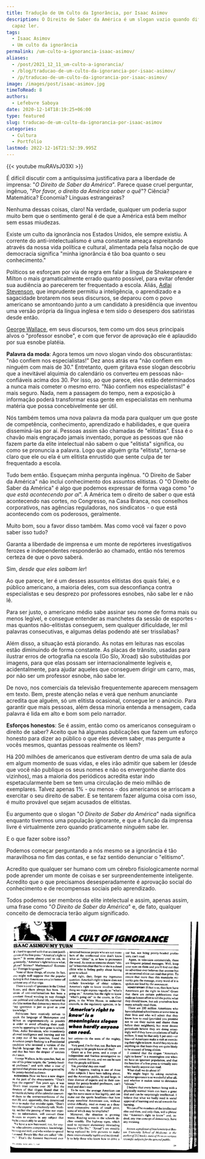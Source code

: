 ```yaml
---
title: Tradução de Um Culto da Ignorância, por Isaac Asimov
description: O Direito de Saber da América é um slogan vazio quando dificilmente alguém é
  capaz ler.
tags:
  - Isaac Asimov
  - Um culto da ignorância
permalink: /um-culto-a-ignorancia-isaac-asimov/
aliases:
  - /post/2021_12_11_um-culto-a-ignorancia/
  - /blog/traducao-de-um-culto-da-ignorancia-por-isaac-asimov/
  - /p/traducao-de-um-culto-da-ignorancia-por-isaac-asimov/
image: /images/post/isaac-asimov.jpg
timeToRead: 8
authors:
  - Lefebvre Saboya
date: 2020-12-14T18:19:25+06:00
type: featured
slug: traducao-de-um-culto-da-ignorancia-por-isaac-asimov
categories:
  - Cultura
  - Portfolio
lastmod: 2022-12-16T21:52:39.995Z
---
```


{{< youtube muRAVsJ03XI >}}

É difícil discutir com a antiquíssima justificativa para a liberdade de imprensa: "*O Direito de Saber da América*". Parece quase cruel perguntar, ingênuo, "*Por favor, o direito da América saber o quê*"? Ciência? Matemática? Economia? Línguas estrangeiras?

Nenhuma dessas coisas, claro! Na verdade, qualquer um poderia supor muito bem que o sentimento geral é de que a América está bem melhor sem essas miudezas.

Existe um culto da ignorância nos Estados Unidos, ele sempre existiu. A corrente do anti-intelectualismo é uma constante ameaça espreitando através da nossa vida política e cultural, alimentada pela falsa noção de que democracia significa "minha ignorância é tão boa quanto o seu conhecimento."

Políticos se esforçam por via de regra em falar a língua de Shakespeare e Milton o mais gramaticalmente errado quanto possível, para evitar ofender sua audiência ao parecerem ter frequentado a escola. Aliás, [Adlai Stevenson](https://pt.wikipedia.org/wiki/Adlai_Stevenson_II), que imprudente permitiu a inteligência, o aprendizado e a sagacidade brotarem nos seus discursos, se deparou com o povo americano se amontoando junto a um candidato à presidência que inventou uma versão própria da língua inglesa e tem sido o desespero dos satiristas desde então.

[George Wallace](https://www.washingtonpost.com/wp-srv/politics/daily/sept98/wallace15.htm), em seus discursos, tem como um dos seus principais alvos o "professor esnobe", e com que fervor de aprovação ele é aplaudido por sua esnobe platéia.

**Palavra da moda**: Agora temos um novo slogan vindo dos obscurantistas: "não confiem nos especialistas!" Dez anos atrás era "não confiem em ninguém com mais de 30." Entretanto, quem gritava esse slogan descobriu que a inevitável alquimia do calendário os converteu em pessoas não-confiáveis acima dos 30. Por isso, ao que parece, eles estão determinados a nunca mais cometer o mesmo erro. "Não confiem nos especialistas!" é mais seguro. Nada, nem a passagem do tempo, nem a exposição à informação poderá transformar essa gente em especialistas em nenhuma matéria que possa concebivelmente ser útil.

Nós também temos uma nova palavra da moda para qualquer um que goste de competência, conhecimento, aprendizado e habilidades, e que queira disseminá-las por aí. Pessoas assim são chamadas de "elitistas". Essa é o chavão mais engraçado jamais inventado, porque as pessoas que não fazem parte da elite intelectual não sabem o que "elitista" significa, ou como se pronuncia a palavra. Logo que alguém grita "elitista", torna-se claro que ele ou ela é um elitista enrustido que sente culpa de ter frequentado a escola.

Tudo bem então. Esqueçam minha pergunta ingênua. "O Direito de Saber da América" não inclui conhecimento dos assuntos elitistas. O "O Direito de Saber da América" é algo que podemos expressar de forma vaga como "*o que está acontecendo por aí*". A América tem o direito de saber o que está acontecendo nas cortes, no Congresso, na Casa Branca, nos conselhos corporativos, nas agências reguladoras, nos sindicatos - o que está acontecendo com os poderosos, geralmente.

Muito bom, sou a favor disso também. Mas como você vai fazer o povo saber isso tudo?

Garanta a liberdade de imprensa e um monte de repórteres investigativos ferozes e independentes responderão ao chamado, então nós teremos certeza de que o povo saberá.

Sim, *desde que eles saibam ler*!

Ao que parece, ler é um desses assuntos elitistas dos quais falei, e o público americano, a maioria deles, com sua desconfiança contra especialistas e seu desprezo por professores esnobes, não sabe ler e não lê.

Para ser justo, o americano médio sabe assinar seu nome de forma mais ou menos legível, e consegue entender as manchetes da sessão de esportes - mas quantos não-elitistas conseguem, sem qualquer dificuldade, ler mil palavras consecutivas, e algumas delas podendo até ser trissílabas?

Além disso, a situação está piorando. As notas em leituras nas escolas estão diminuindo de forma constante. As placas de trânsito, usadas para ilustrar erros de ortografia na escola (Go Slo, Xroad) são substituídas por imagens, para que elas possam ser internacionalmente legíveis e, acidentalmente, para ajudar aqueles que conseguem dirigir um carro, mas, por não ser um professor esnobe, não sabe ler.

De novo, nos comerciais da televisão frequentemente aparecem mensagem em texto. Bem, preste atenção nelas e verá que nenhum anunciante acredita que alguém, só um elitista ocasional, consegue ler o anúncio. Para garantir que mais pessoas, além dessa minoria entenda a mensagem, cada palavra é lida em alto e bom som pelo narrador.

**Esforços honestos**: Se é assim, então como os americanos conseguiram o direito de saber? Aceito que há algumas publicações que fazem um esforço honesto para dizer ao público o que eles devem saber, mas pergunte a vocês mesmos, quantas pessoas realmente os lêem?

Há 200 milhões de americanos que estiveram dentro de uma sala de aula em algum momento de suas vidas, e eles irão admitir que sabem ler (desde que você não publique os seus nomes e não os envergonhe diante dos vizinhos), mas a maioria dos periódicos acredita estar indo espetacularmente bem se tem uma circulação de meio milhão de exemplares. Talvez apenas 1% - ou menos - dos americanos se arriscam a exercitar o seu direito de saber. E se tentarem fazer alguma coisa com isso, é muito provável que sejam acusados de elitistas.

Eu argumento que o slogan "*O Direito de Saber da América*" nada significa enquanto tivermos uma população ignorante, e que a função da imprensa livre é virtualmente zero quando praticamente ninguém sabe ler.

E o que fazer sobre isso?

Podemos começar perguntando a nós mesmo se a ignorância é tão maravilhosa no fim das contas, e se faz sentido denunciar o "elitismo".

Acredito que qualquer ser humano com um cérebro fisiologicamente normal pode aprender um monte de coisas e ser surpreendentemente inteligente. Acredito que o que precisamos desesperadamente é aprovação social do conhecimento e de recompensas sociais pelo aprendizado.

Todos podemos ser membros da elite intelectual e assim, apenas assim, uma frase como "*O Direito de Saber da América*" e, de fato, qualquer conceito de democracia terão algum significado.

![Artigo original - A cult of ignorance](e8dfe37f70d9d5f2dfdbd01ffb206d69daf1678f.png "A cult of ignorance, de Asimov.")